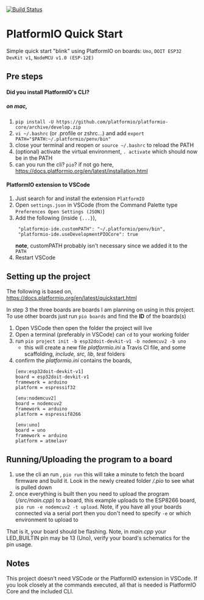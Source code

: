 [![Build Status](https://travis-ci.org/trentmillar/platformio-qs.svg)](https://travis-ci.org/trentmillar/platformio-qs)
# PlatformIO Quick Start 
Simple quick start "blink" using PlatformIO on boards: `Uno`, `DOIT ESP32 DevKit v1`, `NodeMCU v1.0 (ESP-12E)` 

## Pre steps

#### Did you install PlatformIO's CLI?

##### on mac,
1. `pip install -U https://github.com/platformio/platformio-core/archive/develop.zip`
2. `vi ~/.bashrc` (or .profile or zshrc...) and add `export PATH="$PATH:~/.platformio/penv/bin"`
3. close your terminal and reopen or `source ~/.bashrc` to reload the PATH
4. (optional) activate the virtual environment, `. activate` which should now be in the PATH
5. can you run the cli? `pio`? if not go here, https://docs.platformio.org/en/latest/installation.html

#### PlatformIO extension to VSCode
1. Just search for and install the extension `PlatformIO`
2. Open `settings.json` in VSCode (from the Command Palette type `Preferences Open Settings (JSON)`)
3. Add the following (inside `{...}`),
   ```
    "platformio-ide.customPATH": "~/.platformio/penv/bin",
    "platformio-ide.useDevelopmentPIOCore": true
   ```
    **note**, customPATH probably isn't necessary since we added it to the `PATH` 
4. Restart VSCode

## Setting up the project

The following is based on, https://docs.platformio.org/en/latest/quickstart.html

In step 3 the three boards are boards I am planning on using in this project. To use other boards just run `pio boards` and find the **ID** of the boards(s)

1. Open VSCode then open the folder the project will live
2. Open a terminal (preferably in VSCode) can `cd` to your working folder
3. run `pio project init -b esp32doit-devkit-v1 -b nodemcuv2 -b uno`
   - this will create a new file *platformio.ini* a Travis CI file, and some scaffolding, *include, src, lib, test* folders
4. confirm the *platformio.ini* contains the boards,
    ```
    [env:esp32doit-devkit-v1]
    board = esp32doit-devkit-v1
    framework = arduino
    platform = espressif32

    [env:nodemcuv2]
    board = nodemcuv2
    framework = arduino
    platform = espressif8266

    [env:uno]
    board = uno
    framework = arduino
    platform = atmelavr
    ```

## Running/Uploading the program to a board
1. use the cli an run , `pio run` this will take a minute to fetch the board firmware and build it. Look in the newly created folder */.pio* to see what is pulled down
2. once everything is built then you need to upload the program (*/src/main.cpp*) to a board, this example uploads to the ESP8266 board, `pio run -e nodemcuv2 -t upload`. Note, if you have all your boards connected via a serial port then you don't need to specify `-e` or which environment to upload to
   
That is it, your board should be flashing. Note, in *main.cpp* your LED_BUILTIN pin may be 13 (Uno), verify your board's schematics for the pin usage.

## Notes
This project doesn't need VSCode or the PlatformIO extension in VSCode. If you look closely at the commands executed, all that is needed is PlatformIO Core and the included CLI.
